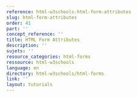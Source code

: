 ```yaml
---
reference: html-w3schools-html-form-attributes
slug: html-form-attributes
order: 41
part: ''
concept_reference: ''
title: HTML Form Attributes
description: ''
sujets: ''
resource_categories: html-forms
ressource: html-w3schools
language: en
directory: html-w3schools/html-forms
link: ''
layout: tutorials
---
```

